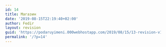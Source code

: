 ```yaml
---
id: 14
title: Магазин
date: '2019-08-15T22:19:40+02:00'
author: Fedir
layout: revision
guid: 'https://podaruyimeni.000webhostapp.com/2019/08/15/13-revision-v1/'
permalink: '/?p=14'
---
```



